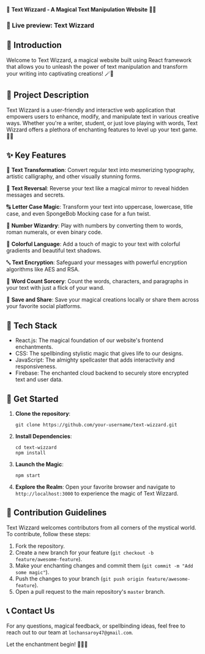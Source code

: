 📝 **Text Wizzard - A Magical Text Manipulation Website** 🧙‍♂️

### 🌟 Live preview: Text Wizzard

## 🌟 Introduction

Welcome to Text Wizzard, a magical website built using React framework that allows you to unleash the power of text manipulation and transform your writing into captivating creations! 🪄🌌

## 🎯 Project Description

Text Wizzard is a user-friendly and interactive web application that empowers users to enhance, modify, and manipulate text in various creative ways. Whether you're a writer, student, or just love playing with words, Text Wizzard offers a plethora of enchanting features to level up your text game. 📜✨

## ✨ Key Features

🔡 **Text Transformation**: Convert regular text into mesmerizing typography, artistic calligraphy, and other visually stunning forms.

🔄 **Text Reversal**: Reverse your text like a magical mirror to reveal hidden messages and secrets.

🔠 **Letter Case Magic**: Transform your text into uppercase, lowercase, title case, and even SpongeBob Mocking case for a fun twist.

🔢 **Number Wizardry**: Play with numbers by converting them to words, roman numerals, or even binary code.

🎨 **Colorful Language**: Add a touch of magic to your text with colorful gradients and beautiful text shadows.

🔤 **Text Encryption**: Safeguard your messages with powerful encryption algorithms like AES and RSA.

🧮 **Word Count Sorcery**: Count the words, characters, and paragraphs in your text with just a flick of your wand.

💾 **Save and Share**: Save your magical creations locally or share them across your favorite social platforms.

## 🧪 Tech Stack

- React.js: The magical foundation of our website's frontend enchantments.
- CSS: The spellbinding stylistic magic that gives life to our designs.
- JavaScript: The almighty spellcaster that adds interactivity and responsiveness.
- Firebase: The enchanted cloud backend to securely store encrypted text and user data.

## 🚀 Get Started

1. **Clone the repository**:
   ```
   git clone https://github.com/your-username/text-wizzard.git
   ```

2. **Install Dependencies**:
   ```
   cd text-wizzard
   npm install
   ```

3. **Launch the Magic**:
   ```
   npm start
   ```

4. **Explore the Realm**: Open your favorite browser and navigate to `http://localhost:3000` to experience the magic of Text Wizzard.

## 📝 Contribution Guidelines

Text Wizzard welcomes contributors from all corners of the mystical world. To contribute, follow these steps:

1. Fork the repository.
2. Create a new branch for your feature (`git checkout -b feature/awesome-feature`).
3. Make your enchanting changes and commit them (`git commit -m "Add some magic"`).
4. Push the changes to your branch (`git push origin feature/awesome-feature`).
5. Open a pull request to the main repository's `master` branch.



## 📞 Contact Us

For any questions, magical feedback, or spellbinding ideas, feel free to reach out to our team at `lochansaroy47@gmail.com`.

Let the enchantment begin! 🌟🔮✨
